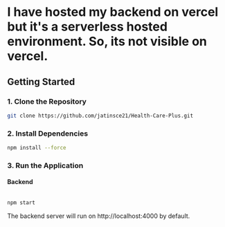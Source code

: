 <h1>
  I have hosted my backend on vercel but it's a serverless hosted environment. So, its not visible on vercel.
</h1>


## Getting Started

### 1. Clone the Repository

```bash
git clone https://github.com/jatinsce21/Health-Care-Plus.git
```

### 2. Install Dependencies

```bash
npm install --force
```

### 3. Run the Application

#### Backend

```bash

npm start
```

The backend server will run on http://localhost:4000 by default.












